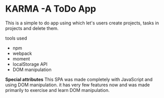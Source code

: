 # KARMA -A ToDo App

This is a simple to do app using which let's users create projects, tasks in projects and delete them.

tools used

- npm
- webpack
- moment
- localStorage API
- DOM manipulation

**Special attributes**
This SPA was made completely with JavaScript and using DOM manipulation. it has very few features now and was made primarily
to exercise and learn DOM manipulation.
